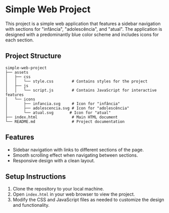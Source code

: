 # Simple Web Project

This project is a simple web application that features a sidebar navigation with sections for "infância", "adolescência", and "atual". The application is designed with a predominantly blue color scheme and includes icons for each section.

## Project Structure

```
simple-web-project
├── assets
│   ├── css
│   │   └── style.css        # Contains styles for the project
│   ├── js
│   │   └── script.js        # Contains JavaScript for interactive features
│   └── icons
│       ├── infancia.svg     # Icon for "infância"
│       ├── adolescencia.svg # Icon for "adolescência"
│       └── atual.svg       # Icon for "atual"
├── index.html               # Main HTML document
└── README.md                # Project documentation
```

## Features

- Sidebar navigation with links to different sections of the page.
- Smooth scrolling effect when navigating between sections.
- Responsive design with a clean layout.

## Setup Instructions

1. Clone the repository to your local machine.
2. Open `index.html` in your web browser to view the project.
3. Modify the CSS and JavaScript files as needed to customize the design and functionality.